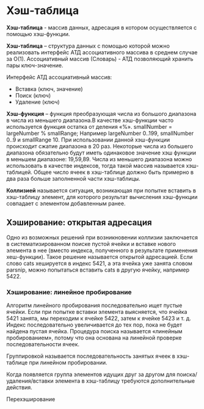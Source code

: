 # Хэш-таблица

**Хэш-таблица**  - массив данных, адресация в котором осуществляется с помощью хэш-функции.

**Хэш-таблица** – структура данных с помощью которой можно реализовать интерфейс АТД ассоциативного массива в среднем случае за O(1).
Ассоциативный массив (Словарь)  - АТД позволяющий хранить пары ключ-значение.

Интерфейс АТД ассоциативный массив:

- Вставка (ключ, значение)
- Поиск (ключ)
- Удаление (ключ)

**Хэш-функция** – функция преобразующая числа из большого диапазона в числа из меньшего диапазона.В качестве хэш-функции часто используется функция остатка от деления «%».
smallNumber = largeNumber % smallRange;
Например largeNumber 0..199, smallNumber 0..9 и smallRange 10.
При использовании данной хэш-функции происходит сжатие диапазона в 20 раз.
Некоторые числа из большего диапазона обязательно будут иметь одинаковое значение хэш функции в меньшем диапазоне: 19,59,89.
Числа из меньшего диапазона можно использовать в качестве индексов, тогда такой массив называется хэш-таблицей.
Общее число ячеек в хэш-таблице должно быть примерно в два раза больше  заполненной  части хэш-таблицы.

**Коллизией** называется ситуация, возникающая при попытке вставить в хэш-таблицу элемент, для которого результат вычисления хэш-функции совпадает с элементом добавленным ранее.

## Хэширование: открытая адресация

Одно из возможных решений при возникновении коллизии заключается в систематизированном поиске пустой ячейки и вставке нового элемента в нее (вместо индекса, полученного в результате применения хеш-функции). Такое решение называется открытой адресацией. Если слово cats хешируется в индекс 5421, а эта ячейка уже занята словом parsnip, можно попытаться вставить cats в другую ячейку, например 5422.

### Хэширование: линейное пробирование

Алгоритм линейного пробирования последовательно ищет пустые ячейки. Если при попытке вставки элемента выясняется, что ячейка 5421 занята, мы переходим к ячейке 5422, затем к ячейке 5423 и т. д. Индекс последовательно увеличивается до тех пор, пока не будет найдена пустая ячейка. Процедура поиска называется «линейным пробированием», потому что она основана на линейной проверке последовательности ячеек.

Группировкой называется последовательность занятых ячеек в хэш-таблице при линейном пробировании.

Когда появляется группа элементов идущих друг за другом для поиска/удаления/вставки элемента в хэш-таблицу требуются дополнительные действия.

Перехэширование

